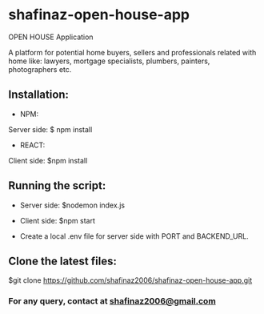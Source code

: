 # shafinaz-open-house-app

OPEN HOUSE Application

A platform for potential home buyers, sellers and professionals related with home like: lawyers, mortgage specialists, plumbers, painters, photographers etc. 


## Installation:

* NPM: 

Server side: $ npm install

* REACT:
 
Client side: $npm install


## Running the script:


* Server side: $nodemon index.js

* Client side: $npm start

* Create a local .env file for server side with PORT and BACKEND_URL. 


## Clone the latest files:


$git clone https://github.com/shafinaz2006/shafinaz-open-house-app.git

### For any query, contact at shafinaz2006@gmail.com
